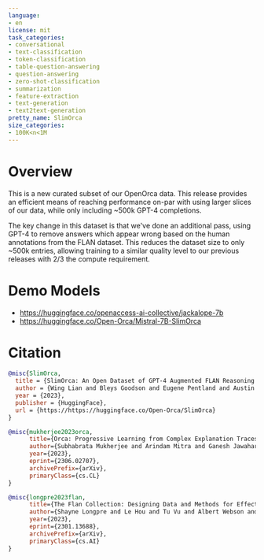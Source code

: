 ```yaml
---
language:
- en
license: mit
task_categories:
- conversational
- text-classification
- token-classification
- table-question-answering
- question-answering
- zero-shot-classification
- summarization
- feature-extraction
- text-generation
- text2text-generation
pretty_name: SlimOrca
size_categories:
- 100K<n<1M
---
```


# Overview

This is a new curated subset of our OpenOrca data. This release provides an efficient means of reaching performance on-par with using larger slices of our data, while only including ~500k GPT-4 completions.

The key change in this dataset is that we've done an additional pass, using GPT-4 to remove answers which appear wrong based on the human annotations from the FLAN dataset.
This reduces the dataset size to only ~500k entries, allowing training to a similar quality level to our previous releases with 2/3 the compute requirement.


# Demo Models

* https://huggingface.co/openaccess-ai-collective/jackalope-7b
* https://huggingface.co/Open-Orca/Mistral-7B-SlimOrca


# Citation

```bibtex
@misc{SlimOrca,
  title = {SlimOrca: An Open Dataset of GPT-4 Augmented FLAN Reasoning Traces, with Verification},
  author = {Wing Lian and Bleys Goodson and Eugene Pentland and Austin Cook and Chanvichet Vong and "Teknium"},
  year = {2023},
  publisher = {HuggingFace},
  url = {https://https://huggingface.co/Open-Orca/SlimOrca}
}
```
```bibtex
@misc{mukherjee2023orca,
      title={Orca: Progressive Learning from Complex Explanation Traces of GPT-4}, 
      author={Subhabrata Mukherjee and Arindam Mitra and Ganesh Jawahar and Sahaj Agarwal and Hamid Palangi and Ahmed Awadallah},
      year={2023},
      eprint={2306.02707},
      archivePrefix={arXiv},
      primaryClass={cs.CL}
}
```
```bibtex
@misc{longpre2023flan,
      title={The Flan Collection: Designing Data and Methods for Effective Instruction Tuning}, 
      author={Shayne Longpre and Le Hou and Tu Vu and Albert Webson and Hyung Won Chung and Yi Tay and Denny Zhou and Quoc V. Le and Barret Zoph and Jason Wei and Adam Roberts},
      year={2023},
      eprint={2301.13688},
      archivePrefix={arXiv},
      primaryClass={cs.AI}
}
```